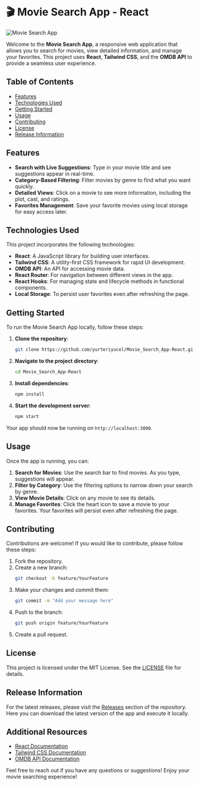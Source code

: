 # 🎬 Movie Search App - React

![Movie Search App](https://img.shields.io/badge/Movie_Search_App-React-blue?style=for-the-badge&logo=react)

Welcome to the **Movie Search App**, a responsive web application that allows you to search for movies, view detailed information, and manage your favorites. This project uses **React**, **Tailwind CSS**, and the **OMDB API** to provide a seamless user experience. 

## Table of Contents

- [Features](#features)
- [Technologies Used](#technologies-used)
- [Getting Started](#getting-started)
- [Usage](#usage)
- [Contributing](#contributing)
- [License](#license)
- [Release Information](#release-information)

## Features

- **Search with Live Suggestions**: Type in your movie title and see suggestions appear in real-time.
- **Category-Based Filtering**: Filter movies by genre to find what you want quickly.
- **Detailed Views**: Click on a movie to see more information, including the plot, cast, and ratings.
- **Favorites Management**: Save your favorite movies using local storage for easy access later.

## Technologies Used

This project incorporates the following technologies:

- **React**: A JavaScript library for building user interfaces.
- **Tailwind CSS**: A utility-first CSS framework for rapid UI development.
- **OMDB API**: An API for accessing movie data.
- **React Router**: For navigation between different views in the app.
- **React Hooks**: For managing state and lifecycle methods in functional components.
- **Local Storage**: To persist user favorites even after refreshing the page.

## Getting Started

To run the Movie Search App locally, follow these steps:

1. **Clone the repository**:
   ```bash
   git clone https://github.com/yurteriyucel/Movie_Search_App-React.git
   ```
2. **Navigate to the project directory**:
   ```bash
   cd Movie_Search_App-React
   ```
3. **Install dependencies**:
   ```bash
   npm install
   ```
4. **Start the development server**:
   ```bash
   npm start
   ```

Your app should now be running on `http://localhost:3000`.

## Usage

Once the app is running, you can:

1. **Search for Movies**: Use the search bar to find movies. As you type, suggestions will appear.
2. **Filter by Category**: Use the filtering options to narrow down your search by genre.
3. **View Movie Details**: Click on any movie to see its details.
4. **Manage Favorites**: Click the heart icon to save a movie to your favorites. Your favorites will persist even after refreshing the page.

## Contributing

Contributions are welcome! If you would like to contribute, please follow these steps:

1. Fork the repository.
2. Create a new branch:
   ```bash
   git checkout -b feature/YourFeature
   ```
3. Make your changes and commit them:
   ```bash
   git commit -m "Add your message here"
   ```
4. Push to the branch:
   ```bash
   git push origin feature/YourFeature
   ```
5. Create a pull request.

## License

This project is licensed under the MIT License. See the [LICENSE](LICENSE) file for details.

## Release Information

For the latest releases, please visit the [Releases](https://github.com/yurteriyucel/Movie_Search_App-React/releases) section of the repository. Here you can download the latest version of the app and execute it locally.

## Additional Resources

- [React Documentation](https://reactjs.org/docs/getting-started.html)
- [Tailwind CSS Documentation](https://tailwindcss.com/docs/installation)
- [OMDB API Documentation](http://www.omdbapi.com/)

Feel free to reach out if you have any questions or suggestions! Enjoy your movie searching experience!